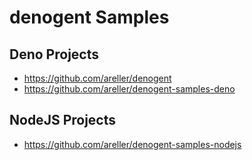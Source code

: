 # denogent Samples

## Deno Projects

* https://github.com/areller/denogent
* https://github.com/areller/denogent-samples-deno

## NodeJS Projects

* https://github.com/areller/denogent-samples-nodejs